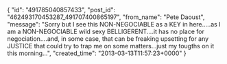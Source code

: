 {
   "id": "491785040857433",
   "post_id": "462493170453287_491707400865197",
   "from_name": "Pete Daoust",
   "message": "Sorry but I see this NON-NEGOCIABLE as a KEY in here.....as I am a NON-NEGOCIABLE wild sexy BELLIGERENT....it has no place for negociation....and, in some case, that can be freaking upsetting for any JUSTICE that could try to trap me on some matters...just my tougths on it this morning...",
   "created_time": "2013-03-13T11:57:23+0000"
 }
